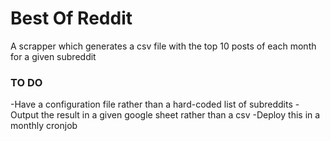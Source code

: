 # Best Of Reddit
A scrapper which generates a csv file with the top 10 posts of each month for a given subreddit

### TO DO
-Have a configuration file rather than a hard-coded list of subreddits
-Output the result in a given google sheet rather than a csv
-Deploy this in a monthly cronjob